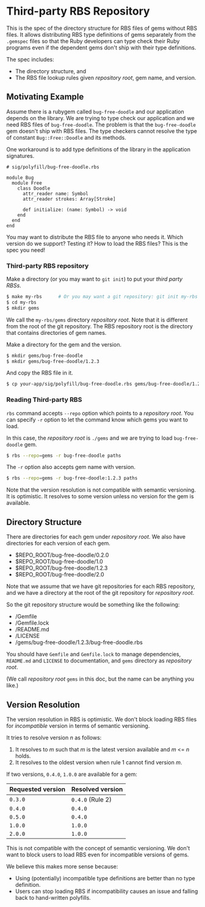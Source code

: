 # Third-party RBS Repository

This is the spec of the directory structure for RBS files of gems without RBS files. It allows distributing RBS type definitions of gems separately from the `.gemspec` files so that the Ruby developers can type check their Ruby programs even if the dependent gems don't ship with their type definitions.

The spec includes:

* The directory structure, and
* The RBS file lookup rules given _repository root_, gem name, and version.

## Motivating Example

Assume there is a rubygem called `bug-free-doodle` and our application depends on the library. We are trying to type check our application and we need RBS files of `bug-free-doodle`. The problem is that the `bug-free-doodle` gem doesn't ship with RBS files. The type checkers cannot resolve the type of constant `Bug::Free::Doodle` and its methods.

One workaround is to add type definitions of the library in the application signatures.

```
# sig/polyfill/bug-free-doodle.rbs

module Bug
  module Free
    class Doodle
      attr_reader name: Symbol
      attr_reader strokes: Array[Stroke]

      def initialize: (name: Symbol) -> void
    end
  end
end
```

You may want to distribute the RBS file to anyone who needs it. Which version do we support? Testing it? How to load the RBS files? This is the spec you need!

### Third-party RBS repository

Make a directory (or you may want to `git init`) to put your _third party RBSs_.

```sh
$ make my-rbs      # Or you may want a git repository: git init my-rbs
$ cd my-rbs
$ mkdir gems
```

We call the `my-rbs/gems` directory _repository root_. Note that it is different from the root of the git repository. The RBS repository root is the directory that contains directories of gem names.

Make a directory for the gem and the version.

```sh
$ mkdir gems/bug-free-doodle
$ mkdir gems/bug-free-doodle/1.2.3
```

And copy the RBS file in it.

```sh
$ cp your-app/sig/polyfill/bug-free-doodle.rbs gems/bug-free-doodle/1.2.3
```

### Reading Third-party RBS

`rbs` command accepts `--repo` option which points to a _repository root_. You can specify `-r` option to let the command know which gems you want to load.

In this case, the _repository root_ is `./gems` and we are trying to load `bug-free-doodle` gem.

```sh
$ rbs --repo=gems -r bug-free-doodle paths
```

The `-r` option also accepts gem name with version.

```sh
$ rbs --repo=gems -r bug-free-doodle:1.2.3 paths
```

Note that the version resolution is not compatible with semantic versioning. It is optimistic. It resolves to some version unless no version for the gem is available.

## Directory Structure

There are directories for each gem under _repository root_. We also have directories for each version of each gem.

- $REPO_ROOT/bug-free-doodle/0.2.0
- $REPO_ROOT/bug-free-doodle/1.0
- $REPO_ROOT/bug-free-doodle/1.2.3
- $REPO_ROOT/bug-free-doodle/2.0

Note that we assume that we have git repositories for each RBS repository, and we have a directory at the root of the git repository for _repository root_.

So the git repository structure would be something like the following:

- /Gemfile
- /Gemfile.lock
- /README.md
- /LICENSE
- /gems/bug-free-doodle/1.2.3/bug-free-doodle.rbs

You should have `Gemfile` and `Gemfile.lock` to manage dependencies, `README.md` and `LICENSE` to documentation, and `gems` directory as _repository root_.

(We call _repository root_ `gems` in this doc, but the name can be anything you like.)

## Version Resolution

The version resolution in RBS is optimistic. We don't block loading RBS files for _incompatible_ version in terms of semantic versioning.

It tries to resolve version _n_ as follows:

1. It resolves to _m_ such that _m_ is the latest version available and _m_ <= _n_ holds.
2. It resolves to the oldest version when rule 1 cannot find version _m_.

If two versions, `0.4.0`, `1.0.0` are available for a gem:

| Requested version | Resolved version |
|-------------------|------------------|
| `0.3.0`           | `0.4.0` (Rule 2) |
| `0.4.0`           | `0.4.0`          |
| `0.5.0`           | `0.4.0`          |
| `1.0.0`           | `1.0.0`          |
| `2.0.0`           | `1.0.0`          |

This is not compatible with the concept of semantic versioning. We don't want to block users to load RBS even for incompatible versions of gems.

We believe this makes more sense because:

* Using (potentially) incompatible type definitions are better than no type definition.
* Users can stop loading RBS if incompatibility causes an issue and falling back to hand-written polyfills.



